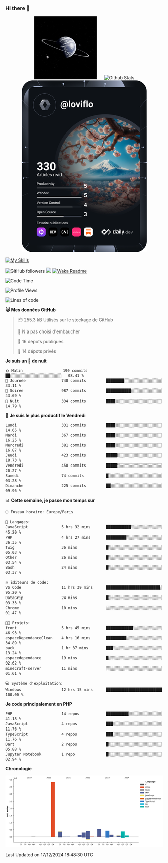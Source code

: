 ### Hi there 👋

<p align="center">
  <img src="https://github.com/Loviflo/Loviflo/blob/main/img/portrait.jpg" alt="Loviflo" height="200" style="margin-right: 20px"/>
  <img src="https://github-readme-stats.vercel.app/api?username=Loviflo&show_icons=true&theme=graywhite" alt="Github Stats" />
  <a href="https://app.daily.dev/loviflo"><img src="https://github.com/loviflo/loviflo/blob/main/devcard.svg" width="400" alt="Loviflo's Dev Card"/></a>
</p>

[![My Skills](https://skillicons.dev/icons?i=php,laravel,symfony,dotnet,cs,nodejs,mysql,postgres,js,ts,html,css,sass,angular,react,electron,docker,webpack,vscode,figma,git,github,gitlab,nginx,postman&perline=5)](https://skillicons.dev)

![GitHub followers](https://img.shields.io/github/followers/Loviflo?label=Follow&style=social)
![](https://visitor-badge.glitch.me/badge?page_id=Loviflo.Loviflo)
[![Waka Readme](https://github.com/Loviflo/Loviflo/actions/workflows/update-stats.yml/badge.svg)](https://github.com/Loviflo/Loviflo/actions/workflows/update-stats.yml)

<!--START_SECTION:waka-->
![Code Time](http://img.shields.io/badge/Code%20Time-2%2C463%20hrs%2024%20mins-blue)

![Profile Views](http://img.shields.io/badge/Vues%20du%20profil-0-blue)

![Lines of code](https://img.shields.io/badge/Depuis%20Hello%20World%2C%20j%27ai%20%C3%A9crit-6.7%20million%20Lignes%20de%20code-blue)

**🐱 Mes données GitHub** 

> 📦 255.3 kB Utilisés sur le stockage de GitHub 
 > 
> 🚫 N'a pas choisi d'embaucher
 > 
> 📜 16 dépots publiques 
 > 
> 🔑 14 dépots privés 
 > 
**Je suis un 🦉 de nuit** 

```text
🌞 Matin                  190 commits         ██░░░░░░░░░░░░░░░░░░░░░░░   08.41 % 
🌆 Journée                748 commits         ████████░░░░░░░░░░░░░░░░░   33.11 % 
🌃 Soirée                 987 commits         ███████████░░░░░░░░░░░░░░   43.69 % 
🌙 Nuit                   334 commits         ████░░░░░░░░░░░░░░░░░░░░░   14.79 % 
```
📅 **Je suis le plus productif le Vendredi** 

```text
Lundi                    331 commits         ████░░░░░░░░░░░░░░░░░░░░░   14.65 % 
Mardi                    367 commits         ████░░░░░░░░░░░░░░░░░░░░░   16.25 % 
Mercredi                 381 commits         ████░░░░░░░░░░░░░░░░░░░░░   16.87 % 
Jeudi                    423 commits         █████░░░░░░░░░░░░░░░░░░░░   18.73 % 
Vendredi                 458 commits         █████░░░░░░░░░░░░░░░░░░░░   20.27 % 
Samedi                   74 commits          █░░░░░░░░░░░░░░░░░░░░░░░░   03.28 % 
Dimanche                 225 commits         ██░░░░░░░░░░░░░░░░░░░░░░░   09.96 % 
```


📊 **Cette semaine, je passe mon temps sur** 

```text
🕑︎ Fuseau horaire: Europe/Paris

💬 Langages: 
JavaScript               5 hrs 32 mins       ███████████░░░░░░░░░░░░░░   45.20 % 
PHP                      4 hrs 27 mins       █████████░░░░░░░░░░░░░░░░   36.35 % 
Twig                     36 mins             █░░░░░░░░░░░░░░░░░░░░░░░░   05.03 % 
Other                    26 mins             █░░░░░░░░░░░░░░░░░░░░░░░░   03.54 % 
Bash                     24 mins             █░░░░░░░░░░░░░░░░░░░░░░░░   03.37 % 

🔥 Éditeurs de code: 
VS Code                  11 hrs 39 mins      ████████████████████████░   95.20 % 
DataGrip                 24 mins             █░░░░░░░░░░░░░░░░░░░░░░░░   03.33 % 
Chrome                   10 mins             ░░░░░░░░░░░░░░░░░░░░░░░░░   01.47 % 

🐱‍💻 Projets: 
front                    5 hrs 45 mins       ████████████░░░░░░░░░░░░░   46.93 % 
espaceDependanceClean    4 hrs 16 mins       █████████░░░░░░░░░░░░░░░░   34.89 % 
back                     1 hr 37 mins        ███░░░░░░░░░░░░░░░░░░░░░░   13.24 % 
espacedependance         19 mins             █░░░░░░░░░░░░░░░░░░░░░░░░   02.62 % 
minecraft-server         11 mins             ░░░░░░░░░░░░░░░░░░░░░░░░░   01.61 % 

💻 Système d'exploitation: 
Windows                  12 hrs 15 mins      █████████████████████████   100.00 % 
```

**Je code principalement en PHP** 

```text
PHP                      14 repos            ██████████░░░░░░░░░░░░░░░   41.18 % 
JavaScript               4 repos             ███░░░░░░░░░░░░░░░░░░░░░░   11.76 % 
TypeScript               4 repos             ███░░░░░░░░░░░░░░░░░░░░░░   11.76 % 
Dart                     2 repos             █░░░░░░░░░░░░░░░░░░░░░░░░   05.88 % 
Jupyter Notebook         1 repo              █░░░░░░░░░░░░░░░░░░░░░░░░   02.94 % 
```



**Chronologie**

![Lines of Code chart](https://raw.githubusercontent.com/Loviflo/Loviflo/main/assets/bar_graph.png)


 Last Updated on 17/12/2024 18:48:30 UTC
<!--END_SECTION:waka-->
